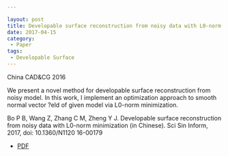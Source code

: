 ```yaml
---

layout: post
title: Developable surface reconstruction from noisy data with L0-norm minimization
date: 2017-04-15
category:
 - Paper
tags:
 - Developable Surface
---
```

China CAD&CG 2016 

We present a novel method for developable surface reconstruction from noisy model. In this work, I implement an optimization approach to smooth normal vector ?eld of given model via L0-norm minimization. 

Bo P B, Wang Z, Zhang C M, Zheng Y J. Developable surface reconstruction from noisy data with L0-norm minimization (in Chinese). Sci Sin Inform, 2017, doi: 10.1360/N1120 16-00179


* [PDF](https://paulyzheng.github.io/paper/2017-01.pdf)

